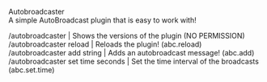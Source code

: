 Autobroadcaster             
A simple AutoBroadcast plugin that is easy to work with!        

/autobroadcaster | Shows the versions of the plugin (NO PERMISSION)             
/autobroadcaster reload | Reloads the plugin! (abc.reload)                
/autobroadcaster add string | Adds an autobroadcast message! (abc.add)                    
/autobroadcaster set time seconds | Set the time interval of the broadcasts (abc.set.time)                        

